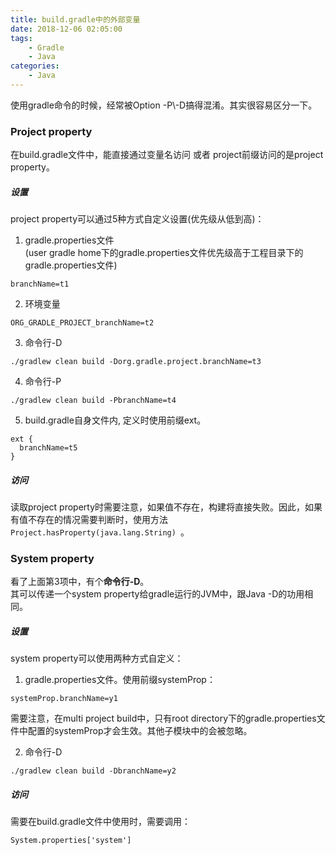 ```yaml
---
title: build.gradle中的外部变量
date: 2018-12-06 02:05:00  
tags: 
    - Gradle
    - Java
categories: 
    - Java
---
```


使用gradle命令的时候，经常被Option -P\\-D搞得混淆。其实很容易区分一下。

### Project property
在build.gradle文件中，能直接通过变量名访问 或者 project前缀访问的是project property。  

##### 设置
project property可以通过5种方式自定义设置(优先级从低到高)：  
1. gradle.properties文件  
(user gradle home下的gradle.properties文件优先级高于工程目录下的gradle.properties文件)
```
branchName=t1
```
2. 环境变量
```
ORG_GRADLE_PROJECT_branchName=t2
```
3. 命令行-D
```
./gradlew clean build -Dorg.gradle.project.branchName=t3
```
4. 命令行-P
```
./gradlew clean build -PbranchName=t4
```
5. build.gradle自身文件内, 定义时使用前缀ext。
```
ext {
  branchName=t5
}
```
##### 访问
读取project property时需要注意，如果值不存在，构建将直接失败。因此，如果有值不存在的情况需要判断时，使用方法`Project.hasProperty(java.lang.String) `。

### System property
看了上面第3项中，有个**命令行-D**。  
其可以传递一个system property给gradle运行的JVM中，跟Java -D的功用相同。  

##### 设置
system property可以使用两种方式自定义：  
1. gradle.properties文件。使用前缀systemProp：  
~~~
systemProp.branchName=y1
~~~

需要注意，在multi project build中，只有root directory下的gradle.properties文件中配置的systemProp才会生效。其他子模块中的会被忽略。  

2. 命令行-D
```
./gradlew clean build -DbranchName=y2
```

##### 访问
需要在build.gradle文件中使用时，需要调用：
```
System.properties['system']
```

